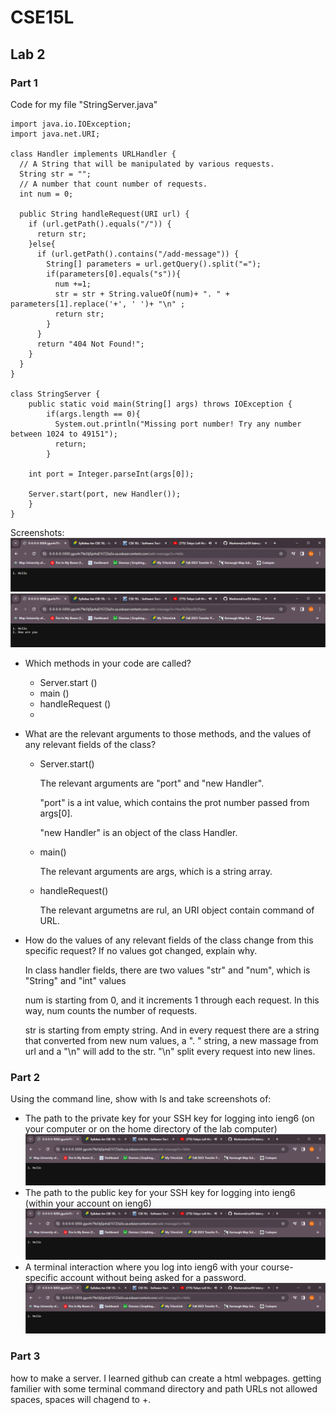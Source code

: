 # CSE15L
## Lab 2

### Part 1
Code for my file "StringServer.java"
```
import java.io.IOException;
import java.net.URI;

class Handler implements URLHandler {
  // A String that will be manipulated by various requests.
  String str = "";
  // A number that count number of requests.
  int num = 0;

  public String handleRequest(URI url) {
    if (url.getPath().equals("/")) {
      return str;
    }else{
      if (url.getPath().contains("/add-message")) {
        String[] parameters = url.getQuery().split("=");
        if(parameters[0].equals("s")){
          num +=1;
          str = str + String.valueOf(num)+ ". " + parameters[1].replace('+', ' ')+ "\n" ;
          return str;
        }
      } 
      return "404 Not Found!";
    }
  }
}

class StringServer {
    public static void main(String[] args) throws IOException {
        if(args.length == 0){
          System.out.println("Missing port number! Try any number between 1024 to 49151");
          return;
        }

    int port = Integer.parseInt(args[0]);
    
    Server.start(port, new Handler());  
    }
}
```
Screenshots:
![StringServerPic1](pic_1.png)
![StringServerPic2](pic_2.png)
+ Which methods in your code are called?
  + Server.start ()
  + main () 
  + handleRequest ()
  + 
+ What are the relevant arguments to those methods, and the values of any relevant fields of the class?
  + Server.start()

    The relevant arguments are "port" and "new Handler".

    "port" is a int value, which contains the prot number passed from args[0].

    "new Handler" is an object of the class Handler.
  + main()

    The relevant arguments are args, which is a string array.

  + handleRequest()

    The relevant argumetns are rul, an URI object contain command of URL.

+ How do the values of any relevant fields of the class change from this specific request? If no values got changed, explain why.

  In class handler fields, there are two values "str" and "num", which is "String" and "int" values

  num is starting from 0, and it increments 1 through each request. In this way, num counts the number of requests.

  str is starting from empty string. And in every request there are a string that converted from new num values, a ". " string, a new massage from url and a "\n" will add to the str. "\n" split every request into new lines.


### Part 2
Using the command line, show with ls and take screenshots of:
+ The path to the private key for your SSH key for logging into ieng6 (on your computer or on the home directory of the lab computer)
![StringServerPic1](pic_1.png)
+ The path to the public key for your SSH key for logging into ieng6 (within your account on ieng6)
![StringServerPic1](pic_1.png)
+ A terminal interaction where you log into ieng6 with your course-specific account without being asked for a password.
![StringServerPic1](pic_1.png)

### Part 3
how to make a server.
I learned github can create a html webpages.
getting familier with some terminal command
directory and path
URLs not allowed spaces, spaces will chagend to +. 














